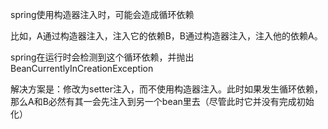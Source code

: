spring使用构造器注入时，可能会造成循环依赖

比如，A通过构造器注入，注入它的依赖B，B通过构造器注入，注入他的依赖A。

spring在运行时会检测到这个循环依赖，并抛出BeanCurrentlyInCreationException





解决方案是：修改为setter注入，而不使用构造器注入。此时如果发生循环依赖，那么A和B必然有其一会先注入到另一个bean里去（尽管此时它并没有完成初始化）